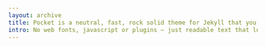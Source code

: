 ```yaml
---
layout: archive
title: Pocket is a neutral, fast, rock solid theme for Jekyll that you can actually use on your blog.
intro: No web fonts, javascript or plugins – just readable text that loads instantly. Pocket is the Jekyll theme you can use from day to day.
---
```




